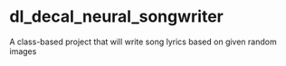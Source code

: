 # dl_decal_neural_songwriter
A class-based project that will write song lyrics based on given random images
